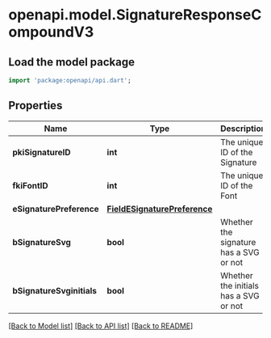 # openapi.model.SignatureResponseCompoundV3

## Load the model package
```dart
import 'package:openapi/api.dart';
```

## Properties
Name | Type | Description | Notes
------------ | ------------- | ------------- | -------------
**pkiSignatureID** | **int** | The unique ID of the Signature | 
**fkiFontID** | **int** | The unique ID of the Font | 
**eSignaturePreference** | [**FieldESignaturePreference**](FieldESignaturePreference.md) |  | 
**bSignatureSvg** | **bool** | Whether the signature has a SVG or not | 
**bSignatureSvginitials** | **bool** | Whether the initials has a SVG or not | 

[[Back to Model list]](../README.md#documentation-for-models) [[Back to API list]](../README.md#documentation-for-api-endpoints) [[Back to README]](../README.md)


